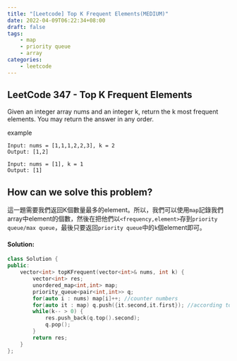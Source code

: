 ```yaml
---
title: "[Leetcode] Top K Frequent Elements(MEDIUM)"
date: 2022-04-09T06:22:34+08:00
draft: false
tags:
    - map
    - priority queue
    - array
categories:
    - leetcode
---
```


## LeetCode 347 - Top K Frequent Elements

Given an integer array nums and an integer k, return the k most frequent elements. You may return the answer in any order.

example
```
Input: nums = [1,1,1,2,2,3], k = 2
Output: [1,2]

Input: nums = [1], k = 1
Output: [1]
```

## How can we solve this problem?
這一題需要我們返回K個數量最多的element。所以，我們可以使用`map`記錄我們array中element的個數，然後在把他們以`<frequency,element>`存到`priority queue/max queue`，最後只要返回`priority queue`中的`k`個element即可。
<!-- For solving this problem, we need to know the frequency of each number in the array, so we need to iterate the array and it will take `O(n) times` for counting, also the frequency of each number needs to be stored in a place(`like map`). Then we can get the answer by ascending order of the frequency(`using priority queue`). -->

<!-- ## The solving steps:
1. iterate整個array並以`map`保存數值和frequency
2. revere map中的key和value並保存到`priority queue`.
3. 從`priority queue`中獲取Top K個 element -->
<!-- 1. iterate the array and store the frequency of each number to a `map`
2. reverse all key and value that stored in the map and push to a `priority queue`.
3. get the top k element from the `priority queue` -->
#### Solution:
```c++
class Solution {
public:
    vector<int> topKFrequent(vector<int>& nums, int k) {
        vector<int> res;
        unordered_map<int,int> map;
        priority_queue<pair<int,int>> q;
        for(auto i : nums) map[i]++; //counter numbers 
        for(auto it : map) q.push({it.second,it.first}); //according to the second for priority
        while(k-- > 0) {
            res.push_back(q.top().second);
            q.pop();
        }
        return res;
    }
};
```

